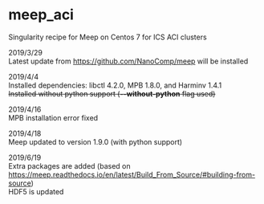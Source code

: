 # meep_aci
Singularity recipe for Meep on Centos 7 for ICS ACI clusters

2019/3/29  
Latest update from https://github.com/NanoComp/meep will be installed

2019/4/4  
Installed dependencies: libctl 4.2.0, MPB 1.8.0, and Harminv 1.4.1  
~~Installed without python support (**--without-python** flag used)~~

2019/4/16  
MPB installation error fixed

2019/4/18  
Meep updated to version 1.9.0 (with python support)

2019/6/19  
Extra packages are added (based on https://meep.readthedocs.io/en/latest/Build_From_Source/#building-from-source)  
HDF5 is updated  
